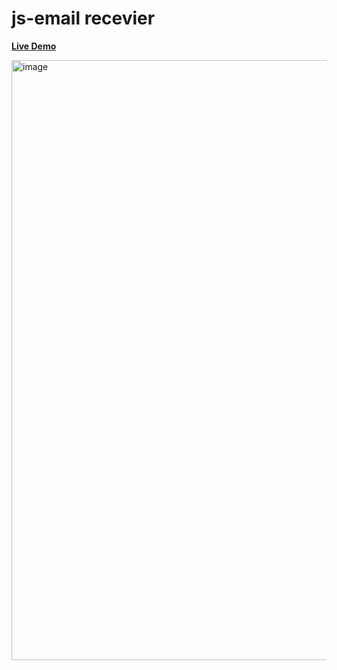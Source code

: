# js-email recevier
<a href= "https://guptakajal24.github.io/js-email-/"> <strong> Live Demo </strong> </a>

<img width="960" alt="image" src="https://github.com/guptakajal24/js-email-/assets/151632686/82331692-c873-47b4-a0a0-eb5ddb16c43b">
